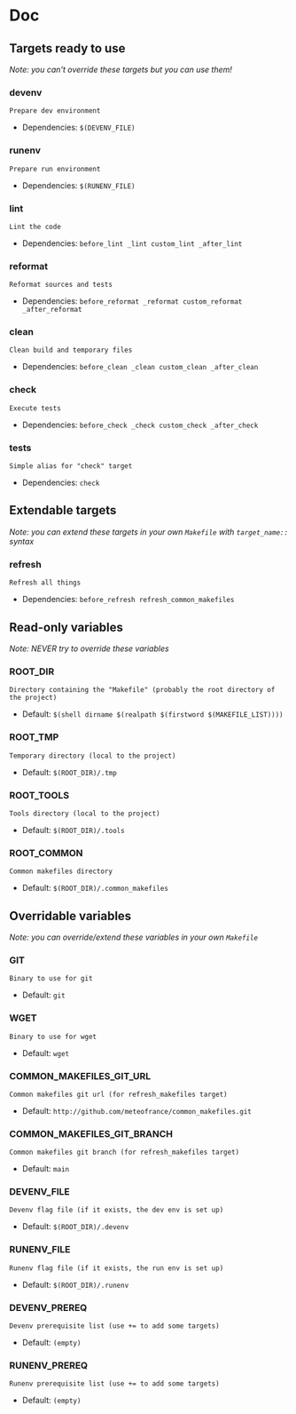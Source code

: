 








# Doc



## Targets ready to use

*Note: you can't override these targets but you can use them!*


    

    
        
### devenv


```
Prepare dev environment
```


- Dependencies: `$(DEVENV_FILE)`

    

    
        
### runenv


```
Prepare run environment
```


- Dependencies: `$(RUNENV_FILE)`

    

    
        
### lint


```
Lint the code
```


- Dependencies: `before_lint _lint custom_lint _after_lint`

    

    
        
### reformat


```
Reformat sources and tests
```


- Dependencies: `before_reformat _reformat custom_reformat _after_reformat`

    

    
        
### clean


```
Clean build and temporary files
```


- Dependencies: `before_clean _clean custom_clean _after_clean`

    

    
        
### check


```
Execute tests
```


- Dependencies: `before_check _check custom_check _after_check`

    

    
        
### tests


```
Simple alias for "check" target
```


- Dependencies: `check`

    






## Extendable targets

*Note: you can extend these targets in your own `Makefile` with `target_name::` syntax*


    
        
### refresh


```
Refresh all things
```


- Dependencies: `before_refresh refresh_common_makefiles`

    

    

    

    

    

    

    

    






## Read-only variables

*Note: NEVER try to override these variables*


    

    

    

    

    
        
### ROOT_DIR




```
Directory containing the "Makefile" (probably the root directory of the project)
```



- Default: `$(shell dirname $(realpath $(firstword $(MAKEFILE_LIST))))`


    

    
        
### ROOT_TMP




```
Temporary directory (local to the project)
```



- Default: `$(ROOT_DIR)/.tmp`


    

    
        
### ROOT_TOOLS




```
Tools directory (local to the project)
```



- Default: `$(ROOT_DIR)/.tools`


    

    
        
### ROOT_COMMON




```
Common makefiles directory
```



- Default: `$(ROOT_DIR)/.common_makefiles`


    

    

    

    

    






## Overridable variables

*Note: you can override/extend these variables in your own `Makefile`*


    
        
### GIT




```
Binary to use for git
```



- Default: `git`


    

    
        
### WGET




```
Binary to use for wget
```



- Default: `wget`


    

    
        
### COMMON_MAKEFILES_GIT_URL




```
Common makefiles git url (for refresh_makefiles target)
```



- Default: `http://github.com/meteofrance/common_makefiles.git`


    

    
        
### COMMON_MAKEFILES_GIT_BRANCH




```
Common makefiles git branch (for refresh_makefiles target)
```



- Default: `main`


    

    

    

    

    

    
        
### DEVENV_FILE




```
Devenv flag file (if it exists, the dev env is set up)
```



- Default: `$(ROOT_DIR)/.devenv`


    

    
        
### RUNENV_FILE




```
Runenv flag file (if it exists, the run env is set up)
```



- Default: `$(ROOT_DIR)/.runenv`


    

    
        
### DEVENV_PREREQ




```
Devenv prerequisite list (use += to add some targets)
```



- Default: `(empty)`


    

    
        
### RUNENV_PREREQ




```
Runenv prerequisite list (use += to add some targets)
```



- Default: `(empty)`


    



